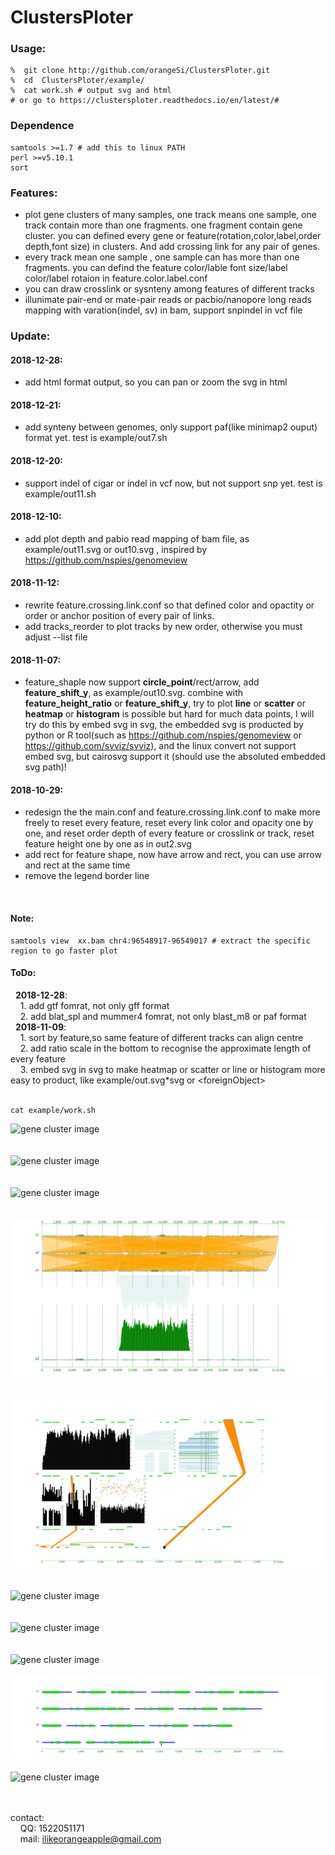 # ClustersPloter
### Usage:<br>
```
%  git clone http://github.com/orangeSi/ClustersPloter.git
%  cd  ClustersPloter/example/
%  cat work.sh # output svg and html
# or go to https://clustersploter.readthedocs.io/en/latest/# 
```

### Dependence<br>
```
samtools >=1.7 # add this to linux PATH 
perl >=v5.10.1
sort
```

### Features:<br>
- plot gene clusters of many samples, one track means one sample, one track contain more than one fragments. one fragment contain gene cluster. you can defined every gene or feature(rotation,color,label,order depth,font size) in clusters. And add crossing link for any pair of genes.<br>
- every track mean one sample , one sample can has more than one fragments. you can defind the feature color/lable font size/label color/label rotaion in feature.color.label.conf <br>
- you can draw crosslink or sysnteny among features of different tracks<br>
- illunimate pair-end or mate-pair reads or pacbio/nanopore long reads mapping with varation(indel, sv) in bam, support snpindel in vcf file<br>

### Update:<br>
#### 2018-12-28:<br>
- add html format output, so you can pan or zoom the svg in html<br>
#### 2018-12-21:<br>
- add synteny between genomes, only support paf(like minimap2 ouput) format yet. test is example/out7.sh<br>
#### 2018-12-20:<br>
- support indel of cigar or indel in vcf now, but not support snp yet. test is example/out11.sh<br>
#### 2018-12-10:<br>
- add  plot depth and pabio read mapping of bam file, as example/out11.svg or out10.svg , inspired by  https://github.com/nspies/genomeview <br>
#### 2018-11-12:<br>
- rewrite feature.crossing.link.conf so that defined color and opactity or order or anchor position of every pair of links.<br>
- add tracks_reorder to plot tracks by new order, otherwise you must adjust --list file <br>
#### 2018-11-07:<br>
- feature_shaple now support <b>circle_point</b>/rect/arrow, add <b>feature_shift_y</b>, as example/out10.svg. combine with <b>feature_height_ratio</b> or <b>feature_shift_y</b>, try to plot <b>line</b> or <b>scatter</b> or <b>heatmap</b> or <b>histogram</b> is possible but hard for much data points, I will try do this by embed svg in svg, the embedded svg is producted by python or R tool(such as https://github.com/nspies/genomeview or https://github.com/svviz/svviz), and the linux convert not support embed svg, but cairosvg support it (should use the absoluted embedded svg path)!<br>
#### 2018-10-29:<br>
- redesign the the main.conf and feature.crossing.link.conf to make more freely to reset every feature, reset every link color and opacity one by one, and reset order depth of every feature or crosslink or track, reset feature height one by one as in out2.svg<br>
- add rect for feature shape, now have arrow and rect, you can use arrow and rect at the same time<br>
- remove the legend border line<br>
<br>

#### Note:<br>
```
samtools view  xx.bam chr4:96548917-96549017 # extract the specific region to go faster plot
```

#### ToDo:<br>
&nbsp;&nbsp;**2018-12-28**:<br>
&nbsp;&nbsp;&nbsp;&nbsp;1. add gtf fomrat, not only gff format<br>
&nbsp;&nbsp;&nbsp;&nbsp;2. add blat_spl and mummer4 fomrat, not only blast_m8 or paf format<br>
&nbsp;&nbsp;**2018-11-09**:<br>
&nbsp;&nbsp;&nbsp;&nbsp;1. sort by feature,so same feature of different tracks can align centre<br>
&nbsp;&nbsp;&nbsp;&nbsp;2. add ratio scale in the bottom to recognise the approximate length of every feature <br>
&nbsp;&nbsp;&nbsp;&nbsp;3. embed svg in svg to make heatmap or scatter or line or histogram more easy to product, like example/out.svg*svg or \<foreignObject\> <br> <br>



```
cat example/work.sh
```
![gene cluster image](example/out3.notitle.svg)
<br><br><br>
![gene cluster image](example/out2.notitle.svg)
<br><br><br>
![gene cluster image](example/out1.notitle.svg)
<br><br><br>
![gene cluster image](example_old/out7.notitle.svg)
<br><br><br>
![gene cluster image](example_old/out10.notitle.svg)
<br><br><br>
![gene cluster image](example_old/out.notitle.svg)
<br><br><br>
![gene cluster image](example_old/out2.notitle.svg)
<br><br><br>
![gene cluster image](example_old/out3.notitle.svg)
<br><br>
![gene cluster image](example_old/out3.2.notitle.svg)
<br><br>
![gene cluster image](example_old/out8.notitle.svg)
<br><br><br>

contact:<br>
&nbsp;&nbsp;&nbsp;&nbsp;QQ: 1522051171<br>
&nbsp;&nbsp;&nbsp;&nbsp;mail: ilikeorangeapple@gmail.com
